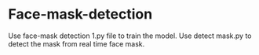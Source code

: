 # Face-mask-detection
Use face-mask detection 1.py file to train the model.
Use detect mask.py to detect the mask from real time face mask.
